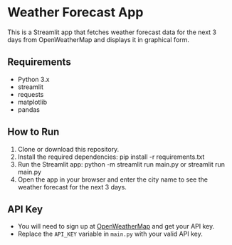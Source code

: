 # Weather Forecast App

This is a Streamlit app that fetches weather forecast data for the next 3 days from OpenWeatherMap and displays it in graphical form.

## Requirements
- Python 3.x
- streamlit
- requests
- matplotlib
- pandas

## How to Run

1. Clone or download this repository.
2. Install the required dependencies: pip install -r requirements.txt
3. Run the Streamlit app: python -m streamlit run main.py or streamlit run main.py
4. Open the app in your browser and enter the city name to see the weather forecast for the next 3 days.

## API Key

- You will need to sign up at [OpenWeatherMap](https://openweathermap.org/) and get your API key.
- Replace the `API_KEY` variable in `main.py` with your valid API key.
